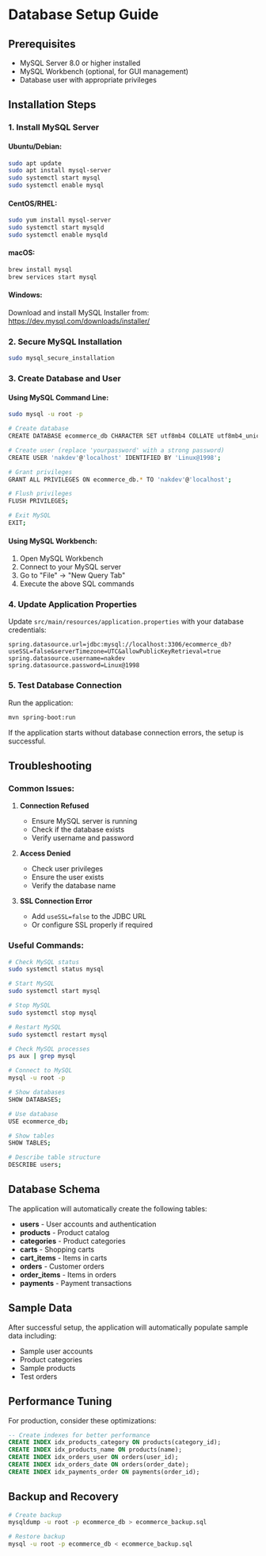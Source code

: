 # Database Setup Guide

## Prerequisites
- MySQL Server 8.0 or higher installed
- MySQL Workbench (optional, for GUI management)
- Database user with appropriate privileges

## Installation Steps

### 1. Install MySQL Server

#### Ubuntu/Debian:
```bash
sudo apt update
sudo apt install mysql-server
sudo systemctl start mysql
sudo systemctl enable mysql
```

#### CentOS/RHEL:
```bash
sudo yum install mysql-server
sudo systemctl start mysqld
sudo systemctl enable mysqld
```

#### macOS:
```bash
brew install mysql
brew services start mysql
```

#### Windows:
Download and install MySQL Installer from: https://dev.mysql.com/downloads/installer/

### 2. Secure MySQL Installation
```bash
sudo mysql_secure_installation
```

### 3. Create Database and User

#### Using MySQL Command Line:
```bash
sudo mysql -u root -p

# Create database
CREATE DATABASE ecommerce_db CHARACTER SET utf8mb4 COLLATE utf8mb4_unicode_ci;

# Create user (replace 'yourpassword' with a strong password)
CREATE USER 'nakdev'@'localhost' IDENTIFIED BY 'Linux@1998';

# Grant privileges
GRANT ALL PRIVILEGES ON ecommerce_db.* TO 'nakdev'@'localhost';

# Flush privileges
FLUSH PRIVILEGES;

# Exit MySQL
EXIT;
```

#### Using MySQL Workbench:
1. Open MySQL Workbench
2. Connect to your MySQL server
3. Go to "File" → "New Query Tab"
4. Execute the above SQL commands

### 4. Update Application Properties

Update `src/main/resources/application.properties` with your database credentials:

```properties
spring.datasource.url=jdbc:mysql://localhost:3306/ecommerce_db?useSSL=false&serverTimezone=UTC&allowPublicKeyRetrieval=true
spring.datasource.username=nakdev
spring.datasource.password=Linux@1998
```

### 5. Test Database Connection

Run the application:
```bash
mvn spring-boot:run
```

If the application starts without database connection errors, the setup is successful.

## Troubleshooting

### Common Issues:

1. **Connection Refused**
   - Ensure MySQL server is running
   - Check if the database exists
   - Verify username and password

2. **Access Denied**
   - Check user privileges
   - Ensure the user exists
   - Verify the database name

3. **SSL Connection Error**
   - Add `useSSL=false` to the JDBC URL
   - Or configure SSL properly if required

### Useful Commands:

```bash
# Check MySQL status
sudo systemctl status mysql

# Start MySQL
sudo systemctl start mysql

# Stop MySQL
sudo systemctl stop mysql

# Restart MySQL
sudo systemctl restart mysql

# Check MySQL processes
ps aux | grep mysql

# Connect to MySQL
mysql -u root -p

# Show databases
SHOW DATABASES;

# Use database
USE ecommerce_db;

# Show tables
SHOW TABLES;

# Describe table structure
DESCRIBE users;
```

## Database Schema

The application will automatically create the following tables:

- **users** - User accounts and authentication
- **products** - Product catalog
- **categories** - Product categories
- **carts** - Shopping carts
- **cart_items** - Items in carts
- **orders** - Customer orders
- **order_items** - Items in orders
- **payments** - Payment transactions

## Sample Data

After successful setup, the application will automatically populate sample data including:
- Sample user accounts
- Product categories
- Sample products
- Test orders

## Performance Tuning

For production, consider these optimizations:

```sql
-- Create indexes for better performance
CREATE INDEX idx_products_category ON products(category_id);
CREATE INDEX idx_products_name ON products(name);
CREATE INDEX idx_orders_user ON orders(user_id);
CREATE INDEX idx_orders_date ON orders(order_date);
CREATE INDEX idx_payments_order ON payments(order_id);
```

## Backup and Recovery

```bash
# Create backup
mysqldump -u root -p ecommerce_db > ecommerce_backup.sql

# Restore backup
mysql -u root -p ecommerce_db < ecommerce_backup.sql
